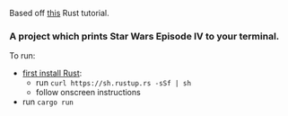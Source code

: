 Based off [this](https://github.com/kamalmarhubi/rust-intro-ngw) Rust tutorial.

### A project which prints Star Wars Episode IV to your terminal.

To run:
- [first install Rust](https://www.rust-lang.org/en-US/install.html):
    - run `curl https://sh.rustup.rs -sSf | sh`
    - follow onscreen instructions
- run `cargo run`
